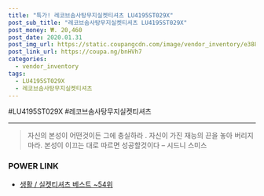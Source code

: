 ```yaml
--- 
title: "특가! 레코브솜사탕무지실켓티셔츠 LU4195ST029X" 
post_sub_title: "레코브솜사탕무지실켓티셔츠 LU4195ST029X" 
post_money: ₩. 20,460 
post_date: 2020.01.31 
post_img_url: https://static.coupangcdn.com/image/vendor_inventory/e388/7e9e8072950350efc71b482350bca2696a9604066a2a43e25e770cd933f0.jpg 
post_link_url: https://coupa.ng/bnHVh7 
categories: 
  - vendor_inventory 
tags: 
  - LU4195ST029X 
  - 레코브솜사탕무지실켓티셔츠 
--- 
```

  #LU4195ST029X #레코브솜사탕무지실켓티셔츠 
<hr> 

> 자신의 본성이 어떤것이든 그에 충실하라 . 자신이 가진 재능의 끈을 놓아 버리지 마라. 본성이 이끄는 대로 따르면 성공할것이다 – 시드니 스미스 


### POWER LINK

* <a href="https://blog.naver.com/santokki14/221790846209" target="_blank">생활 / 실켓티셔츠 베스트 ~54위</a>
